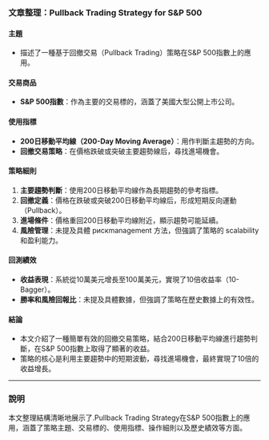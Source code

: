 ### 文章整理：Pullback Trading Strategy for S&P 500

#### 主題  
- 描述了一種基于回撤交易（Pullback Trading）策略在S&P 500指數上的應用。

#### 交易商品  
- **S&P 500指數**：作為主要的交易標的，涵蓋了美國大型公開上市公司。

#### 使用指標  
- **200日移動平均線（200-Day Moving Average）**：用作判斷主趨勢的方向。
- **回撤交易策略**：在價格跌破或突破主要趨勢線后，尋找進場機會。

#### 策略細則  
1. **主要趨勢判斷**：使用200日移動平均線作為長期趨勢的參考指標。  
2. **回撤定義**：價格在跌破或突破200日移動平均線后，形成短期反向運動（Pullback）。  
3. **進場條件**：價格重回200日移動平均線附近，顯示趨勢可能延續。  
4. **風險管理**：未提及具體 рискmanagement 方法，但強調了策略的 scalability 和盈利能力。

#### 回測績效  
- **收益表現**：系統從10萬美元增長至100萬美元，實現了10倍收益率（10-Bagger）。  
- **勝率和風險回報比**：未提及具體數據，但強調了策略在歷史數據上的有效性。

#### 結論  
- 本文介紹了一種簡單有效的回撤交易策略，結合200日移動平均線進行趨勢判斷，在S&P 500指數上取得了顯著的收益。  
- 策略的核心是利用主要趨勢中的短期波動，尋找進場機會，最終實現了10倍的收益增長。

---

### 說明  
本文整理結構清晰地展示了.Pullback Trading Strategy在S&P 500指數上的應用，涵蓋了策略主題、交易標的、使用指標、操作細則以及歷史績效等方面。
